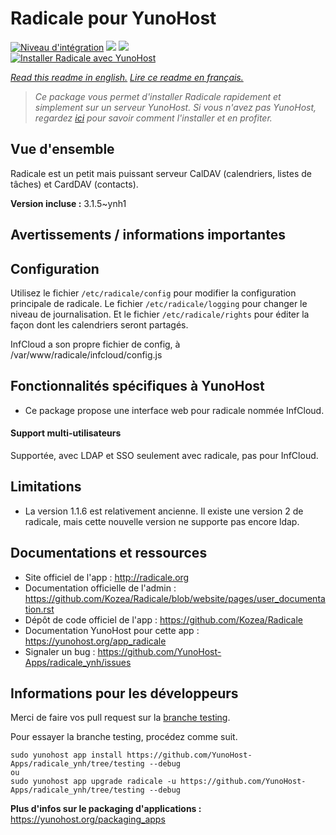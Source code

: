 # Radicale pour YunoHost

[![Niveau d'intégration](https://dash.yunohost.org/integration/radicale.svg)](https://dash.yunohost.org/appci/app/radicale) ![](https://ci-apps.yunohost.org/ci/badges/radicale.status.svg) ![](https://ci-apps.yunohost.org/ci/badges/radicale.maintain.svg)  
[![Installer Radicale avec YunoHost](https://install-app.yunohost.org/install-with-yunohost.svg)](https://install-app.yunohost.org/?app=radicale)

*[Read this readme in english.](./README.md)*
*[Lire ce readme en français.](./README_fr.md)*

> *Ce package vous permet d'installer Radicale rapidement et simplement sur un serveur YunoHost.
Si vous n'avez pas YunoHost, regardez [ici](https://yunohost.org/#/install) pour savoir comment l'installer et en profiter.*

## Vue d'ensemble

Radicale est un petit mais puissant serveur CalDAV (calendriers, listes de tâches) et CardDAV (contacts).


**Version incluse :** 3.1.5~ynh1



## Avertissements / informations importantes

## Configuration

Utilisez le fichier `/etc/radicale/config` pour modifier la configuration principale de radicale.
Le fichier `/etc/radicale/logging` pour changer le niveau de journalisation.
Et le fichier `/etc/radicale/rights` pour éditer la façon dont les calendriers seront partagés.

InfCloud a son propre fichier de config, à /var/www/radicale/infcloud/config.js

## Fonctionnalités spécifiques à YunoHost

* Ce package propose une interface web pour radicale nommée InfCloud.

#### Support multi-utilisateurs

Supportée, avec LDAP et SSO seulement avec radicale, pas pour InfCloud.

## Limitations

* La version 1.1.6 est relativement ancienne. Il existe une version 2 de radicale, mais cette nouvelle version ne supporte pas encore ldap.

## Documentations et ressources

* Site officiel de l'app : http://radicale.org
* Documentation officielle de l'admin : https://github.com/Kozea/Radicale/blob/website/pages/user_documentation.rst
* Dépôt de code officiel de l'app : https://github.com/Kozea/Radicale
* Documentation YunoHost pour cette app : https://yunohost.org/app_radicale
* Signaler un bug : https://github.com/YunoHost-Apps/radicale_ynh/issues

## Informations pour les développeurs

Merci de faire vos pull request sur la [branche testing](https://github.com/YunoHost-Apps/radicale_ynh/tree/testing).

Pour essayer la branche testing, procédez comme suit.
```
sudo yunohost app install https://github.com/YunoHost-Apps/radicale_ynh/tree/testing --debug
ou
sudo yunohost app upgrade radicale -u https://github.com/YunoHost-Apps/radicale_ynh/tree/testing --debug
```

**Plus d'infos sur le packaging d'applications :** https://yunohost.org/packaging_apps